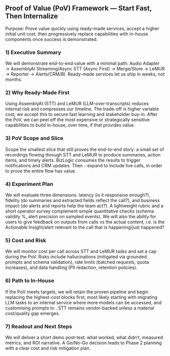## Proof of Value (PoV) Framework — Start Fast, Then Internalize

Purpose: Prove value quickly using ready-made services, accept a higher initial unit cost, then progressively replace capabilities with in-house components once success is demonstrated.



### 1) Executive Summary
We will demonstrate end-to-end value with a minimal path: Audio Adapter → AssemblyAI Streaming/Async STT (Async First) → Merge/Store → LeMUR → Reporter → Alerts/CRM/BI. Ready-made services let us ship in weeks, not months.

### 2) Why Ready-Made First
Using AssemblyAI (STT) and LeMUR (LLM-over-transcripts) reduces internal risk and compresses our timeline. The trade-off is higher variable cost; we accept this to secure fast learning and stakeholder buy-in. After the PoV, we can peel off the most expensive or strategically sensitive capabilities to build in-house, over time, if that provides value.

### 3) PoV Scope and Slice
Scope the smallest slice that still proves the end-to-end story: a small set of recordings flowing through STT and LeMUR to produce summaries, action items, and timely alerts. BizLogic consumes the results to trigger notifications and CRM updates. Then - expand to include live calls, in order to prove the entire flow has value.

### 4) Experiment Plan
We will evaluate three dimensions: latency (is it responsive enough?), fidelity (do summaries and extracted fields reflect the call?), and business impact (do alerts and reports help the team act?). A lightweight rubric and a short operator survey complement simple quantitative checks (schema validity %, alert precision on sampled events). We will also the ability for users to give feedback on outputs from calls vs the actual content, i.e. is the Actionable Insight/alert relevant to the call that is happening/just happened?

### 5) Cost and Risk
We will monitor cost per call across STT and LeMUR tasks and set a cap during the PoV. Risks include hallucinations (mitigated via grounded prompts and schema validation), rate limits (batched requests, quota increases), and data handling (PII redaction, retention policies).

### 6) Path to In-House
If the PoV meets targets, we will retain the proven pipeline and begin replacing the highest-cost blocks first, most likely starting with migrating LLM tasks to an internal service where more models can be accessed, and customising prompts to . STT remains vendor-backed unless a material cost/quality gap emerges.

### 7) Readout and Next Steps
We will deliver a short demo post-test: what worked, what didn’t, measured metrics, and ROI narrative. A Go/No-Go decision leads to Phase 2 planning with a clear cost and risk mitigation plan.

